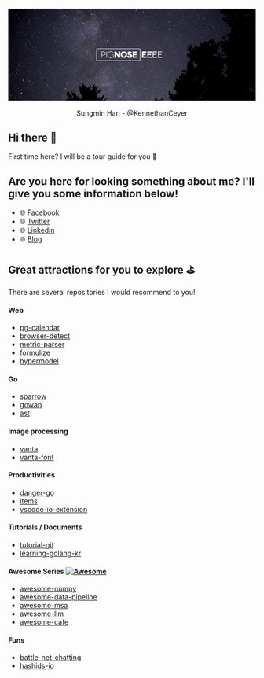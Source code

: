 <p align="center"><img src="https://raw.githubusercontent.com/KennethanCeyer/KennethanCeyer/master/docs/images/cover.jpg" alt="cover" /></p>
<p align="center">Sungmin Han - @KennethanCeyer</p>

## Hi there 👋

First time here? I will be a tour guide for you :balloon:

## Are you here for looking something about me? I'll give you some information below!

- :globe_with_meridians: [Facebook](https://www.facebook.com/han.sungmin/)
- :globe_with_meridians: [Twitter](https://twitter.com/smilehsm)
- :globe_with_meridians: [Linkedin](https://www.linkedin.com/in/sungmin-han-768419133/)
- :globe_with_meridians: [Blog](https://blog.pigno.se/)

## Great attractions for you to explore :golf:

There are several repositories I would recommend to you! 

#### Web

- [pg-calendar](https://github.com/KennethanCeyer/pg-calendar)
- [browser-detect](https://github.com/KennethanCeyer/browser-detect)
- [metric-parser](https://github.com/KennethanCeyer/metric-parser)
- [formulize](https://github.com/KennethanCeyer/formulize)
- [hypermodel](https://github.com/KennethanCeyer/hypermodel)

#### Go

- [sparrow](https://github.com/KennethanCeyer/sparrow)
- [gowap](https://github.com/KennethanCeyer/gowap)
- [ast](https://github.com/KennethanCeyer/ast)

#### Image processing

- [vanta](https://github.com/KennethanCeyer/vanta)
- [vanta-font](https://github.com/KennethanCeyer/vanta-font)

#### Productivities

- [danger-go](https://github.com/KennethanCeyer/danger-go)
- [items](https://github.com/KennethanCeyer/items)
- [vscode-io-extension](https://github.com/KennethanCeyer/vscode-io-extension)

#### Tutorials / Documents

- [tutorial-git](https://github.com/KennethanCeyer/tutorial-git)
- [learning-golang-kr](https://github.com/KennethanCeyer/learn-golang-kr)

#### Awesome Series [![Awesome](https://awesome.re/badge.svg)](https://awesome.re)

- [awesome-numpy](https://github.com/KennethanCeyer/awesome-numpy)
- [awesome-data-pipeline](https://github.com/KennethanCeyer/awesome-data-pipeline)
- [awesome-msa](https://github.com/KennethanCeyer/awesome-msa)
- [awesome-llm](https://github.com/KennethanCeyer/awesome-llm)
- [awesome-cafe](https://github.com/kennethanceyer/awesome-cafe)

#### Funs

- [battle-net-chatting](https://github.com/KennethanCeyer/battle-net-chatting)
- [hashids-io](https://github.com/KennethanCeyer/hashids-io)

<!--
**KennethanCeyer/KennethanCeyer** is a ✨ _special_ ✨ repository because its `README.md` (this file) appears on your GitHub profile.

Here are some ideas to get you started:

- 🔭 I’m currently working on ...
- 🌱 I’m currently learning ...
- 👯 I’m looking to collaborate on ...
- 🤔 I’m looking for help with ...
- 💬 Ask me about ...
- 📫 How to reach me: ...
- 😄 Pronouns: ...
- ⚡ Fun fact: ...
-->
